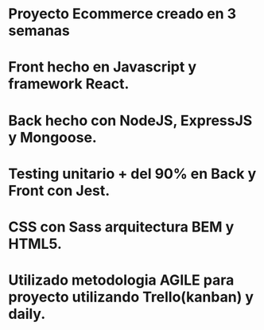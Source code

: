 # Proyecto Ecommerce creado en 3 semanas
# Front hecho en Javascript y framework React.
# Back hecho con NodeJS, ExpressJS y Mongoose.
# Testing unitario + del 90% en Back y Front con Jest.
# CSS con Sass arquitectura BEM y HTML5.
# Utilizado metodologia AGILE para proyecto utilizando Trello(kanban) y daily.
